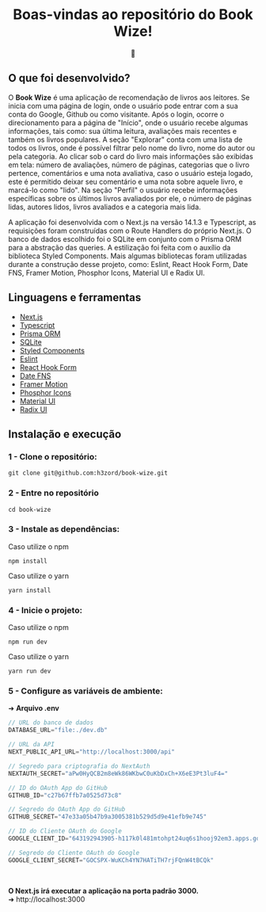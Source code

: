 <h1 align="center">Boas-vindas ao repositório do Book Wize!</h1>
<div align="center">📖</div>

## O que foi desenvolvido?

O <strong>Book Wize</strong> é uma aplicação de recomendação de livros aos leitores. Se inicia com uma página de login, onde o usuário pode entrar com a sua conta do Google, Github ou como visitante.
Após o login, ocorre o direcionamento para a página de "Início", onde o usuário recebe algumas informações, tais como: sua última leitura, avaliações mais recentes e também os livros populares. A seção
"Explorar" conta com uma lista de todos os livros, onde é possível filtrar pelo nome do livro, nome do autor ou pela categoria. Ao clicar sob o card do livro mais informações são exibidas em tela: número de avaliações, número de páginas, categorias que o livro pertence, comentários e uma nota avaliativa, caso o usuário esteja logado, este é permitido deixar seu comentário e uma nota sobre aquele livro, e marcá-lo como "lido". Na seção "Perfil" o usuário recebe informações específicas sobre os últimos livros avaliados por ele, o número de páginas lidas, autores lidos, livros avaliados e a categoria mais lida.

A aplicação foi desenvolvida com o Next.js na versão 14.1.3 e Typescript, as requisições foram construídas com o Route Handlers do próprio Next.js. O banco de dados escolhido foi o SQLite em conjunto com o Prisma ORM para a abstração das queries. A estilização foi feita com o auxílio da biblioteca Styled Components. Mais algumas bibliotecas foram utilizadas durante a construção desse projeto, como: Eslint, React Hook Form, Date FNS, Framer Motion, Phosphor Icons, Material UI e Radix UI.

## Linguagens e ferramentas

- [Next.js](https://nextjs.org/)
- [Typescript](https://www.typescriptlang.org/)
- [Prisma ORM](https://www.prisma.io/)
- [SQLite](https://www.sqlite.org/)
- [Styled Components](https://styled-components.com/)
- [Eslint](https://eslint.org/)
- [React Hook Form](https://react-hook-form.com/)
- [Date FNS](https://date-fns.org/)
- [Framer Motion](https://www.framer.com/motion/)
- [Phosphor Icons](https://phosphoricons.com/)
- [Material UI](https://mui.com/material-ui/)
- [Radix UI](https://www.radix-ui.com/)

## Instalação e execução

### 1 - Clone o repositório:
```
git clone git@github.com:h3zord/book-wize.git
```

### 2 - Entre no repositório
```
cd book-wize
```

### 3 - Instale as dependências:
Caso utilize o npm
```
npm install
```
Caso utilize o yarn
```
yarn install
```

### 4 - Inicie o projeto:
Caso utilize o npm
```
npm run dev
```
Caso utilize o yarn
```
yarn run dev
```

### 5 - Configure as variáveis de ambiente:
➜ <strong>Arquivo .env</strong>

```javascript
// URL do banco de dados
DATABASE_URL="file:./dev.db"

// URL da API
NEXT_PUBLIC_API_URL="http://localhost:3000/api"

// Segredo para criptografia do NextAuth
NEXTAUTH_SECRET="aPw0HyQCB2m8eWk86WKbwC0uKbDxCh+X6eE3Pt3luF4="

// ID do OAuth App do GitHub
GITHUB_ID="c27b67ffb7a0525d73c8"

// Segredo do OAuth App do GitHub
GITHUB_SECRET="47e33a05b47b9a3005381b529d5d9e41efb9e745"

// ID do Cliente OAuth do Google
GOOGLE_CLIENT_ID="643192943905-h117k0l481mtohpt24uq6s1hooj92em3.apps.googleusercontent.com"

// Segredo do Cliente OAuth do Google
GOOGLE_CLIENT_SECRET="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"
```
<br/>

<strong>O Next.js irá executar a aplicação na porta padrão 3000.</strong>
<br/>
➜ http://localhost:3000